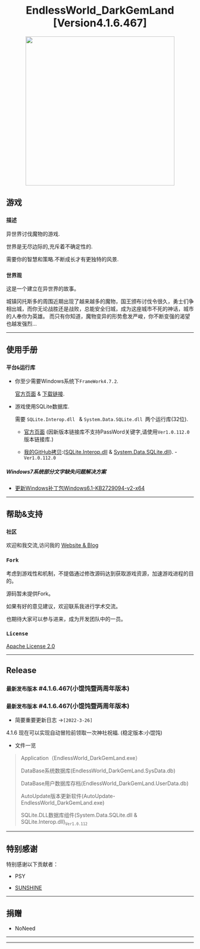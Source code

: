 # <center> EndlessWorld_DarkGemLand [Version4.1.6.467]</center>

<center><img src="https://github.com/UkokuGemini/UkokuGemini.github.io/blob/MainBranches/img/EndlessWorld_DarkGemLand/ReadMeLogo.png?raw=true" width="400"></center>

## **游戏**

### `描述`

异世界讨伐魔物的游戏.

世界是无尽边际的,充斥着不确定性的.

需要你的智慧和策略.不断成长才有更独特的风景. 


### `世界观`
这是一个建立在异世界的故事。

城镇冈托斯多的周围近期出现了越来越多的魔物，国王颁布讨伐令很久，勇士们争相出城，而你无论战胜还是战败，总能安全归城，成为这座城市不死的神话，城市的人奉你为英雄。
而只有你知道，魔物变异的形势愈发严峻，你不断变强的渴望也越发强烈...

----------

## **使用手册**

### `平台&运行库`

- 你至少需要Windows系统下`FrameWork4.7.2`.

  [官方页面](https://dotnet.microsoft.com/zh-cn/download/dotnet-framework/net472) &
  [下载链接](https://dotnet.microsoft.com/zh-cn/download/dotnet-framework/thank-you/net472-web-installer).

 - 游戏使用SQLite数据库.

    需要 `SQLite.Interop.dll ` & `System.Data.SQLite.dll `两个运行库(32位).

    - [官方页面](http://system.data.sqlite.org/index.html/doc/trunk/www/downloads.wiki) (因新版本链接库不支持PassWord关键字,请使用`Ver1.0.112.0`版本链接库.)

    - [我的GitHub拷贝](https://github.com/UkokuGemini/EndlessWorld_DarkGemLand-Release/tree/MainBranches/Dll):([SQLite.Interop.dll](https://github.com/UkokuGemini/EndlessWorld_DarkGemLand-Release/blob/MainBranches/Dll/SQLite.Interop.dll)  & [System.Data.SQLite.dll](https://github.com/UkokuGemini/EndlessWorld_DarkGemLand-Release/blob/MainBranches/Dll/System.Data.SQLite.dll)). - `Ver1.0.112.0`

##### Windows7系统部分文字缺失问题解决方案
 - [更新Windows补丁包Windows6.1-KB2729094-v2-x64](https://support.microsoft.com/zh-cn/topic/%E7%8E%B0%E6%8F%90%E4%BE%9B%E5%AF%B9-windows-7-%E5%92%8C-windows-server-2008-r2-%E4%B8%AD-segoe-ui-%E7%AC%A6%E5%8F%B7%E5%AD%97%E4%BD%93%E7%9A%84%E6%9B%B4%E6%96%B0-0743a473-3afe-e8b2-7c20-54aa430463d6)
----------

## **帮助&支持**

### `社区`
欢迎和我交流,访问我的 [Website & Blog](https://ukokugemini.github.io)

### `Fork`
考虑到游戏性和机制，不提倡通过修改源码达到获取游戏资源，加速游戏进程的目的。

源码暂未提供Fork。

如果有好的意见建议，欢迎联系我进行学术交流。

也期待大家可以参与进来，成为开发团队中的一员。

### `License`

[Apache License 2.0](https://github.com/UkokuGemini/EndlessWorld_DarkGemLand-Release/blob/MainBranches/LICENSE)

---

## **Release**
###  `最新发布版本` **#4.1.6.467(小馄饨暨两周年版本)**
###  `最新发布版本` **#4.1.6.467(小馄饨暨两周年版本)**
 -  简要重要更新日志 ->`[2022-3-26]`

4.1.6
现在可以实现自动冒险前领取一次神社祝福.
(稳定版本:小馄饨)

 - 文件一览

>Application（EndlessWorld_DarkGemLand.exe）
>
>DataBase系统数据库(EndlessWorld_DarkGemLand.SysData.db)
>
>DataBase用户数据库存档(EndlessWorld_DarkGemLand.UserData.db)
>
>AutoUpdate版本更新软件(AutoUpdate-EndlessWorld_DarkGemLand.exe)
>
>SQLite.DLL数据库组件(System.Data.SQLite.dll & SQLite.Interop.dll)<sub>`Ver1.0.112`</sub>

---
## **特别感谢**

特别感谢以下贡献者：

- PSY

- [SUNSHINE](https://github.com/sunshineyg)

---
## **捐赠**

- NoNeed
---
---
